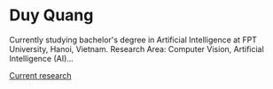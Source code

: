 # Duy Quang

Currently studying bachelor's degree in Artificial Intelligence at FPT University, Hanoi, Vietnam. Research Area: Computer Vision, Artificial Intelligence (AI)...

[Current research](https://github.com/Bombomls21/papers_to_read)